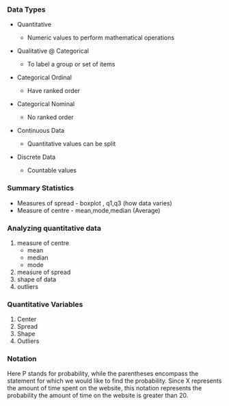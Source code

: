 ### Data Types

* Quantitative
    * Numeric values to perform mathematical operations

* Qualitative @ Categorical
    * To label a group or set of items

* Categorical Ordinal
    * Have ranked order
* Categorical Nominal
    * No ranked order

* Continuous Data
    * Quantitative values can be split

* Discrete Data
    * Countable values 

### Summary Statistics

* Measures of spread - boxplot , q1,q3 (how data varies)
* Measure of centre - mean,mode,median (Average)

### Analyzing quantitative data

1. measure of centre
    * mean 
    * median 
    * mode
2. measure of spread
3. shape of data
4. outliers

### Quantitative Variables

1. Center
2. Spread
3. Shape
4. Outliers

### Notation

Here P stands for probability, while the parentheses encompass the statement for which we would like to find the probability. Since X represents the amount of time spent on the website, this notation represents the probability the amount of time on the website is greater than 20.





    